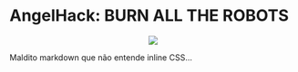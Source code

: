 AngelHack: BURN ALL THE ROBOTS
=========

<div style="text-align: center">
    <img src="http://goo.gl/Qm80Oz" />
</div>

Maldito markdown que não entende inline CSS...
